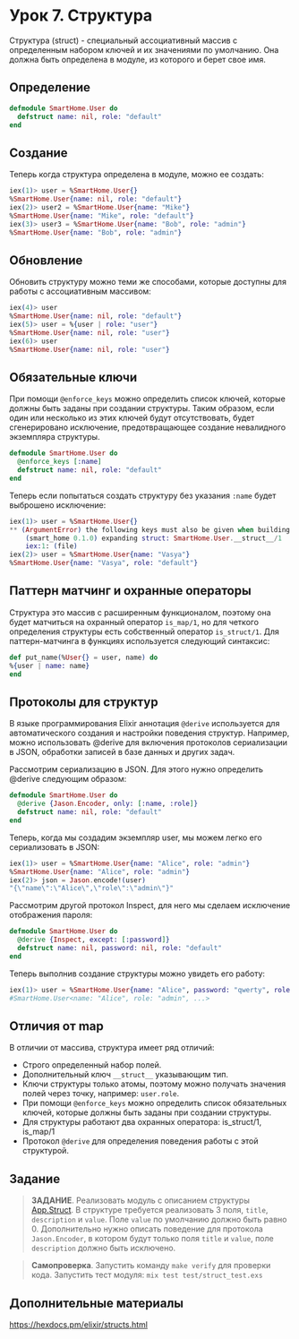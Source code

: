 # Урок 7. Структура

Структура (struct) - специальный ассоциативный массив с определенным набором ключей и их значениями по умолчанию. 
Она должна быть определена в модуле, из которого и берет свое имя.

## Определение

```elixir
defmodule SmartHome.User do
  defstruct name: nil, role: "default"
end
```

## Создание

Теперь когда структура определена в модуле, можно ее создать:

```elixir
iex(1)> user = %SmartHome.User{}
%SmartHome.User{name: nil, role: "default"}
iex(2)> user2 = %SmartHome.User{name: "Mike"}
%SmartHome.User{name: "Mike", role: "default"}
iex(3)> user3 = %SmartHome.User{name: "Bob", role: "admin"}
%SmartHome.User{name: "Bob", role: "admin"}
```

## Обновление

Обновить структуру можно теми же способами, которые доступны для работы с ассоциативным массивом:

```elixir
iex(4)> user
%SmartHome.User{name: nil, role: "default"}
iex(5)> user = %{user | role: "user"}
%SmartHome.User{name: nil, role: "user"}
iex(6)> user
%SmartHome.User{name: nil, role: "user"}
```

## Обязательные ключи

При помощи `@enforce_keys` можно определить список ключей, которые должны быть заданы при создании структуры. 
Таким образом, если один или несколько из этих ключей будут отсутствовать, будет сгенерировано исключение, предотвращающее создание невалидного экземпляра структуры.

```elixir
defmodule SmartHome.User do
  @enforce_keys [:name]
  defstruct name: nil, role: "default"
end
```

Теперь если попытаться создать структуру без указания `:name` будет выброшено исключение:

```elixir
iex(1)> user = %SmartHome.User{}
** (ArgumentError) the following keys must also be given when building struct SmartHome.User: [:name]
    (smart_home 0.1.0) expanding struct: SmartHome.User.__struct__/1
    iex:1: (file)
iex(2)> user = %SmartHome.User{name: "Vasya"}
%SmartHome.User{name: "Vasya", role: "default"}
```

## Паттерн матчинг и охранные операторы

Структура это массив с расширенным функционалом, поэтому она будет матчиться на охранный оператор `is_map/1`, но для четкого определения структуры есть собственный оператор `is_struct/1`.
Для паттерн-матчинга в функциях используется следующий синтаксис:

```elixir
def put_name(%User{} = user, name) do
%{user | name: name}
end
```

## Протоколы для структур

В языке программирования Elixir аннотация `@derive` используется для автоматического создания и настройки поведения структур.
Например, можно использовать @derive для включения протоколов сериализации в JSON, обработки записей в базе данных и других задач.

Рассмотрим сериализацию в JSON.
Для этого нужно определить @derive следующим образом:
```elixir
defmodule SmartHome.User do
  @derive {Jason.Encoder, only: [:name, :role]}
  defstruct name: nil, role: "default"
end
```

Теперь, когда мы создадим экземпляр user, мы можем легко его сериализовать в JSON:
```elixir
iex(1)> user = %SmartHome.User{name: "Alice", role: "admin"}
%SmartHome.User{name: "Alice", role: "admin"}
iex(2)> json = Jason.encode!(user)
"{\"name\":\"Alice\",\"role\":\"admin\"}"
```

Рассмотрим другой протокол Inspect, для него мы сделаем исключение отображения пароля:

```elixir
defmodule SmartHome.User do
  @derive {Inspect, except: [:password]}
  defstruct name: nil, password: nil, role: "default"
end
```

Теперь выполнив создание структуры можно увидеть его работу:
```elixir
iex(1)> user = %SmartHome.User{name: "Alice", password: "qwerty", role: "admin"}
#SmartHome.User<name: "Alice", role: "admin", ...>
```

## Отличия от map

В отличии от массива, структура имеет ряд отличий:
- Строго определенный набор полей.
- Дополнительный ключ `__struct__` указывающим тип.
- Ключи структуры только атомы, поэтому можно получать значения полей через точку, например: `user.role`.
- При помощи `@enforce_keys` можно определить список обязательных ключей, которые должны быть заданы при создании структуры.
- Для структуры работают два охранных оператора: is_struct/1, is_map/1
- Протокол `@derive` для определения поведения работы с этой структурой.

## Задание

> **ЗАДАНИЕ**. Реализовать модуль с описанием структуры [App.Struct](../lib/struct.ex).
> В структуре требуется реализовать 3 поля, `title`, `description` и `value`. Поле `value` по умолчанию должно быть равно 0.
> Дополнительно нужно описать поведение для протокола `Jason.Encoder`, в котором будут только поля `title` и `value`, поле `description` должно быть исключено.

> **Самопроверка**. Запустить команду `make verify` для проверки кода.
> Запустить тест модуля: `mix test test/struct_test.exs`

## Дополнительные материалы

https://hexdocs.pm/elixir/structs.html